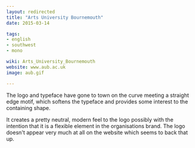```yaml
---
layout: redirected
title: "Arts University Bournemouth"
date: 2015-03-14

tags:
- english
- southwest
- mono

wiki: Arts_University_Bournemouth
website: www.aub.ac.uk
image: aub.gif

---
```


The logo and typeface have gone to town on the curve meeting a straight edge motif, which softens the typeface and provides some interest to the containing shape.

It creates a pretty neutral, modern feel to the logo possibly with the intention that it is a flexible element in the organisations brand. The logo doesn't appear very much at all on the website which seems to back that up.
